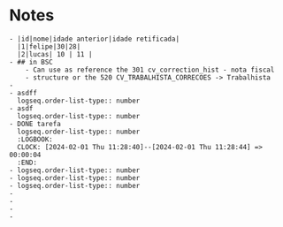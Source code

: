 # Notes
	- |id|nome|idade anterior|idade retificada|
	  |1|felipe|30|28|
	  |2|lucas| 10 | 11 |
	- ## in BSC
		- Can use as reference the 301 cv_correction_hist - nota fiscal
		- structure or the 520 CV_TRABALHISTA_CORRECOES -> Trabalhista
	-
	- asdff
	  logseq.order-list-type:: number
	- asdf
	  logseq.order-list-type:: number
	- DONE tarefa
	  logseq.order-list-type:: number
	  :LOGBOOK:
	  CLOCK: [2024-02-01 Thu 11:28:40]--[2024-02-01 Thu 11:28:44] =>  00:00:04
	  :END:
	- logseq.order-list-type:: number
	- logseq.order-list-type:: number
	- logseq.order-list-type:: number
	-
	-
	-
	-